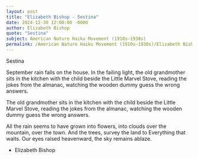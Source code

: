 ```yaml
---
layout: post
title: "Elizabeth Bishop - Sestina"
date: 2024-12-30 12:00:00 -0000
author: Elizabeth Bishop
quote: "Sestina"
subject: American Nature Haiku Movement (1910s–1930s)
permalink: /American Nature Haiku Movement (1910s–1930s)/Elizabeth Bishop/Elizabeth Bishop - Sestina
---
```


Sestina

September rain falls on the house.
In the failing light, the old grandmother
sits in the kitchen with the child
beside the Little Marvel Stove,
reading the jokes from the almanac,
watching the wooden dummy
guess the wrong answers.

The old grandmother
sits in the kitchen with the child
beside the Little Marvel Stove,
reading the jokes from the almanac,
watching the wooden dummy
guess the wrong answers.

All the rain
seems to have grown
into flowers, into clouds
over the mountain, over the town.
And the trees, survey the land
to Everything that waits.
Our eyes raised heavenward,
the sky remains ablaze.

- Elizabeth Bishop
